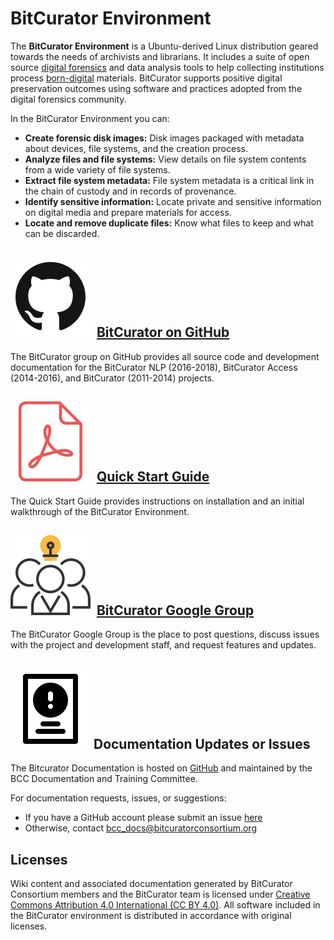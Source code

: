 BitCurator Environment
======================

The **BitCurator Environment** is a Ubuntu-derived Linux distribution geared towards the needs of archivists and librarians. It includes a suite of open source [digital forensics](https://en.wikipedia.org/wiki/Digital_forensics) and data analysis tools to help collecting institutions process [born-digital](https://en.wikipedia.org/wiki/Born-digital) materials. BitCurator supports positive digital preservation outcomes using software and practices adopted from the digital forensics community.

In the BitCurator Environment you can: 

* **Create forensic disk images:** Disk images packaged with metadata about devices, file systems, and the creation process.
* **Analyze files and file systems:** View details on file system contents from a wide variety of file systems.
* **Extract file system metadata:** File system metadata is a critical link in the chain of custody and in records of provenance.
* **Identify sensitive information:** Locate private and sensitive information on digital media and prepare materials for access.
* **Locate and remove duplicate files:** Know what files to keep and what can be discarded.


![](attachments/github-svgrepo-com.svg)  [BitCurator on GitHub](https://bitcurator.github.io/)
--------------------------------------------------------------------------------

The BitCurator group on GitHub provides all source code and development documentation for the BitCurator NLP (2016-2018), BitCurator Access (2014-2016), and BitCurator (2011-2014) projects.    


![](attachments/pdf-svgrepo-com.svg)  [Quick Start Guide](https://github.com/BitCurator/bitcurator-distro/wiki/Releases#quickstart-guide)
--------------------------------------------------------------------------------------------------------------

The Quick Start Guide provides instructions on installation and an initial walkthrough of the BitCurator Environment. 


![](attachments/teamwork-svgrepo-com.svg)  [BitCurator Google Group](https://groups.google.com/forum/#!forum/bitcurator-users)
------------------------------------------------------------------------------------------------------------------------------------------------

The BitCurator Google Group is the place to post questions, discuss issues with the project and development staff, and request features and updates.

![](attachments/instruction-support-information-svgrepo-com.svg)  Documentation Updates or Issues
----------------------------------------------------------------------
The Bitcurator Documentation is hosted on [GitHub](https://github.com/BitCurator/documentation) and maintained by the BCC Documentation and Training Committee.

For documentation requests, issues, or suggestions:
  * If you have a GitHub account please submit an issue [here](https://github.com/BitCurator/documentation/issues)
  * Otherwise, contact bcc_docs@bitcuratorconsortium.org


Licenses
--------

Wiki content and associated documentation generated by BitCurator Consortium members and the BitCurator team is licensed under [Creative Commons Attribution 4.0 International (CC BY 4.0)](https://creativecommons.org/licenses/by/4.0/). All software included in the BitCurator environment is distributed in accordance with original licenses.
